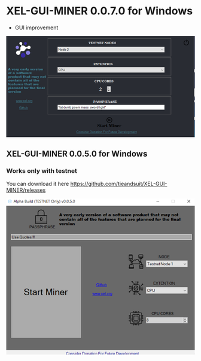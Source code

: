 # XEL-GUI-MINER 0.0.7.0 for Windows
* GUI improvement 

![AI](Screenshot_10.png)

## XEL-GUI-MINER 0.0.5.0 for Windows
### Works only with testnet 
You can download it here https://github.com/tieandsuit/XEL-GUI-MINER/releases


![AI](Screenshot_7.png)
